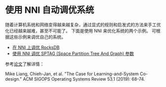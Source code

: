 # 使用 NNI 自动调优系统

随着计算机系统和网络变得越来越复杂，通过显式的规则和启发式的方法来手工优化已经越来越难，甚至不可能了。 下面是使用 NNI 来优化系统的两个示例。 可根据这些示例来调优自己的系统。

* [在 NNI 上调优 RocksDB](../TrialExample/RocksdbExamples.md)
* [使用 NNI 调优 SPTAG (Space Partition Tree And Graph) 参数](SptagAutoTune.md)

参考[论文](https://dl.acm.org/citation.cfm?id=3352031)了解详情：

Mike Liang, Chieh-Jan, et al. "The Case for Learning-and-System Co-design." ACM SIGOPS Operating Systems Review 53.1 (2019): 68-74.
